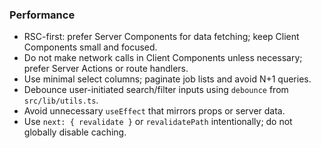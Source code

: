 ### Performance

- RSC-first: prefer Server Components for data fetching; keep Client Components small and focused.
- Do not make network calls in Client Components unless necessary; prefer Server Actions or route handlers.
- Use minimal select columns; paginate job lists and avoid N+1 queries.
- Debounce user-initiated search/filter inputs using `debounce` from `src/lib/utils.ts`.
- Avoid unnecessary `useEffect` that mirrors props or server data.
- Use `next: { revalidate }` or `revalidatePath` intentionally; do not globally disable caching.

